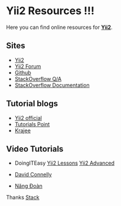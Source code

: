 Yii2 Resources !!!
===================

Here you can find online resources  for **[Yii2](http://www.yiiframework.com/)**.

Sites
-----------------

 - [Yii2](http://www.yiiframework.com/)
 - [Yii2 Forum](http://www.yiiframework.com/forum/)
 - [Github](https://github.com/yiisoft/yii2)
 - [StackOverflow Q/A](http://stackoverflow.com/questions/tagged/yii2)
 - [StackOverflow Documentation](http://stackoverflow.com/documentation/yii2)


Tutorial blogs
-------------------

 - [Yii2 official](http://www.yiiframework.com/doc-2.0/guide-index.html)
 - [Tutorials Point](https://www.tutorialspoint.com/yii/)
 - [Krajee](http://webtips.krajee.com/)


Video Tutorials
---------------

 - DoingITEasy
         [Yii2 Lessons](https://www.youtube.com/watch?v=z1xtFbO9jgQ&list=PLRd0zhQj3CBmusDbBzFgg3H20VxLx2mkF)
        [Yii2  Advanced](https://www.youtube.com/watch?v=-Akx3nzLF8s&list=PLRd0zhQj3CBli-egGbTLn94ugm3P_ip19)
    
 - [David Connelly](https://www.youtube.com/watch?v=H7uON7rcv4g&list=PLBEpR3pmwCayfpaE9Vk-0xDsE5HQRJxuq)
 - [Năng Đoàn](https://www.youtube.com/watch?v=k24RHhld2SU&list=PL9mTllXIbMsj9u_tgKyKW3PQ5ffSJ73jF)


Thanks [Stack](https://stackedit.io/editor)

